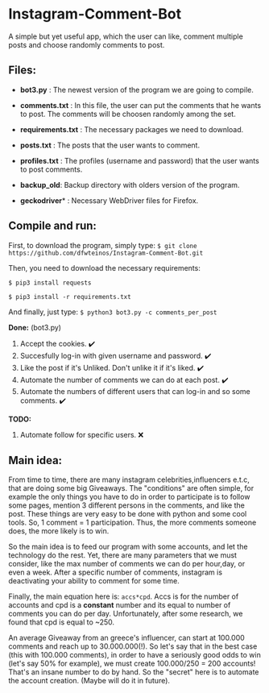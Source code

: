 # Instagram-Comment-Bot

A simple but yet useful app, which the user can like, comment multiple posts and choose randomly comments to post.

## Files:

* **bot3.py** : The newest version of the program we are going to compile.

* **comments.txt** : In this file, the user can put the comments that he wants to post. The comments will be choosen randomly among the set.

* **requirements.txt** : The necessary packages we need to download.

* **posts.txt** : The posts that the user wants to comment.

* **profiles.txt** : The profiles (username and password) that the user wants to post comments.

* **backup_old**: Backup directory with olders version of the program.

* **geckodriver*** : Necessary WebDriver files for Firefox.  

## Compile and run:

First, to download the program, simply type: `$ git clone https://github.com/dfwteinos/Instagram-Comment-Bot.git`

Then, you need to download the necessary requirements:

`$ pip3 install requests`

`$ pip3 install -r requirements.txt`

And finally, just type: `$ python3 bot3.py -c comments_per_post`

**Done:** (bot3.py)

1.  Accept the cookies. :heavy_check_mark:
2.  Succesfully log-in with given username and password. :heavy_check_mark:
3.  Like the post if it's Unliked. Don't unlike it if it's liked. :heavy_check_mark:
4.  Automate the number of comments we can do at each post. :heavy_check_mark:
5.  Automate the numbers of different users that can log-in and so some comments. :heavy_check_mark:	


**TODO:** 

1.  Automate follow for specific users. :x:	

## Main idea:

From time to time, there are many instagram celebrities,influencers e.t.c, that are doing some big Giveaways. The "conditions" are often simple, for example the only things you have to do in order to participate is to follow some pages, mention 3 different persons in the comments, and like the post. These things are very easy to be done with python and some cool tools. So, 1 comment = 1 participation. Thus, the more comments someone does, the more likely is to win.

So the main idea is to feed our program with some accounts, and let the technology do the rest. Yet, there are many parameters that we must consider, like the max number of comments we can do per hour,day, or even a week. After a specific number of comments, instagram is deactivating your ability to comment for some time.

Finally, the main equation here is: `accs*cpd`. Accs is for the number of accounts and cpd is a **constant** number and its equal to number of comments you can do per day. Unfortunately, after some research, we found that cpd is equal to ~250.

An average Giveaway from an greece's influencer, can start at 100.000 comments and reach up to 30.000.000(!). So let's say that in the best case (this with 100.000 comments), in order to have a seriously good odds to win (let's say 50% for example), we must create 100.000/250 = 200 accounts! That's an insane number to do by hand. So the "secret" here is to automate the account creation. (Maybe will do it in future). 
